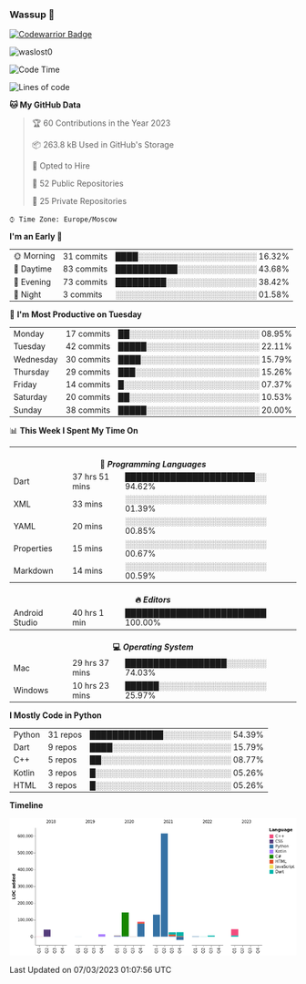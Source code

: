 ### Wassup 👋

[![Codewarrior Badge](https://www.codewars.com/users/waslost/badges/small)](https://www.codewars.com/users/waslost)

<p align="left"> <img src="https://komarev.com/ghpvc/?username=waslost0" alt="waslost0" /></p>

<!--START_SECTION:waka-->
![Code Time](http://img.shields.io/badge/Code%20Time-2%2C267%20hrs%2048%20mins-blue)

![Lines of code](https://img.shields.io/badge/From%20Hello%20World%20I%27ve%20Written-1%20Million%20lines%20of%20code-blue)

**🐱 My GitHub Data** 

> 🏆 60 Contributions in the Year 2023
 > 
> 📦 263.8 kB Used in GitHub's Storage 
 > 
> 💼 Opted to Hire
 > 
> 📜 52 Public Repositories 
 > 
> 🔑 25 Private Repositories  
 > 
`⌚︎ Time Zone: Europe/Moscow`

**I'm an Early 🐤** 

<table>
 <tr><td>🌞 Morning</td><td>31 commits</td><td>████░░░░░░░░░░░░░░░░░░░░░ 16.32%</td></tr>
 <tr><td>🌆 Daytime</td><td>83 commits</td><td>███████████░░░░░░░░░░░░░░ 43.68%</td></tr>
 <tr><td>🌃 Evening</td><td>73 commits</td><td>█████████░░░░░░░░░░░░░░░░ 38.42%</td></tr>
 <tr><td>🌙 Night</td><td>3 commits</td><td>░░░░░░░░░░░░░░░░░░░░░░░░░ 01.58%</td></tr>
</table>

📅 **I'm Most Productive on Tuesday** 

<table>
 <tr><td>Monday</td><td>17 commits</td><td>██░░░░░░░░░░░░░░░░░░░░░░░ 08.95%</td></tr>
 <tr><td>Tuesday</td><td>42 commits</td><td>█████░░░░░░░░░░░░░░░░░░░░ 22.11%</td></tr>
 <tr><td>Wednesday</td><td>30 commits</td><td>████░░░░░░░░░░░░░░░░░░░░░ 15.79%</td></tr>
 <tr><td>Thursday</td><td>29 commits</td><td>███░░░░░░░░░░░░░░░░░░░░░░ 15.26%</td></tr>
 <tr><td>Friday</td><td>14 commits</td><td>█░░░░░░░░░░░░░░░░░░░░░░░░ 07.37%</td></tr>
 <tr><td>Saturday</td><td>20 commits</td><td>██░░░░░░░░░░░░░░░░░░░░░░░ 10.53%</td></tr>
 <tr><td>Sunday</td><td>38 commits</td><td>█████░░░░░░░░░░░░░░░░░░░░ 20.00%</td></tr>
</table>

📊 **This Week I Spent My Time On** 

<table>
<tr><th colspan="3"><br>💬 <i>Programming Languages</i></th></tr> 
 <tr><td>Dart</td><td>37 hrs 51 mins</td><td>███████████████████████░░ 94.62%</td></tr>
 <tr><td>XML</td><td>33 mins</td><td>░░░░░░░░░░░░░░░░░░░░░░░░░ 01.39%</td></tr>
 <tr><td>YAML</td><td>20 mins</td><td>░░░░░░░░░░░░░░░░░░░░░░░░░ 00.85%</td></tr>
 <tr><td>Properties</td><td>15 mins</td><td>░░░░░░░░░░░░░░░░░░░░░░░░░ 00.67%</td></tr>
 <tr><td>Markdown</td><td>14 mins</td><td>░░░░░░░░░░░░░░░░░░░░░░░░░ 00.59%</td></tr>

<tr><th colspan="3"><br>🔥 <i>Editors</i></th></tr> 
 <tr><td>Android Studio</td><td>40 hrs 1 min</td><td>█████████████████████████ 100.00%</td></tr>

<tr><th colspan="3"><br>💻 <i>Operating System</i></th></tr> 
 <tr><td>Mac</td><td>29 hrs 37 mins</td><td>██████████████████░░░░░░░ 74.03%</td></tr>
 <tr><td>Windows</td><td>10 hrs 23 mins</td><td>██████░░░░░░░░░░░░░░░░░░░ 25.97%</td></tr>
</table>

**I Mostly Code in Python** 

<table>
 <tr><td>Python</td><td>31 repos</td><td>█████████████░░░░░░░░░░░░ 54.39%</td></tr>
 <tr><td>Dart</td><td>9 repos</td><td>████░░░░░░░░░░░░░░░░░░░░░ 15.79%</td></tr>
 <tr><td>C++</td><td>5 repos</td><td>██░░░░░░░░░░░░░░░░░░░░░░░ 08.77%</td></tr>
 <tr><td>Kotlin</td><td>3 repos</td><td>█░░░░░░░░░░░░░░░░░░░░░░░░ 05.26%</td></tr>
 <tr><td>HTML</td><td>3 repos</td><td>█░░░░░░░░░░░░░░░░░░░░░░░░ 05.26%</td></tr>
</table>


**Timeline**

![Chart not found](https://raw.githubusercontent.com/waslost0/waslost0/master/charts/bar_graph.png) 


 Last Updated on 07/03/2023 01:07:56 UTC
<!--END_SECTION:waka-->

